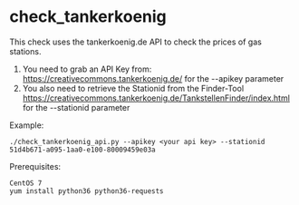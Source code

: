 # check_tankerkoenig

This check uses the tankerkoenig.de API to check the prices of gas stations. 
1. You need to grab an API Key from: https://creativecommons.tankerkoenig.de/ for the --apikey parameter
2. You also need to retrieve the Stationid from the Finder-Tool https://creativecommons.tankerkoenig.de/TankstellenFinder/index.html for the --stationid parameter


Example:
```
./check_tankerkoenig_api.py --apikey <your api key> --stationid 51d4b671-a095-1aa0-e100-80009459e03a
```

Prerequisites:
```
CentOS 7
yum install python36 python36-requests
```
